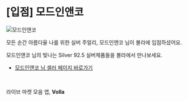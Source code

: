 # [입점] 모드인앤코

![모드인앤코](../../assets/marketing/dist/seller-modeinandco.png)

모든 순간 아름다울 나를 위한 실버 주얼리, 모드인앤코 님이 볼라에 입점하셨어요.

모드인앤코 님의 빛나는 Silver 92.5 실버제품들을 볼라에서 만나보세요.

- [모드인앤코 님 셀러 페이지 바로가기](volla://deeplink/seller/12)

<br>

라이브 마켓 모음 앱, **Volla**
